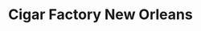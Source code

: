 ---
title: "Cigar Factory New Orleans"
url: /new-orleans/cigar-factory-new-orleans-decatur-street/
shop: Tabak
---